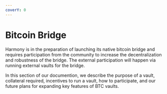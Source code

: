 ```yaml
---
coverY: 0
---
```


# Bitcoin Bridge

Harmony is in the preparation of launching its native bitcoin bridge and requires participation from the community to increase the decentralization and robustness of the bridge. The external participation will happen via running external vaults for the bridge.&#x20;

In this section of our documention, we describe the purpose of a vault, collateral required, incentives to run a vault, how to participate, and our future plans for expanding key features of BTC vaults.
